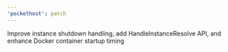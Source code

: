 ```yaml
---
'pockethost': patch
---
```


Improve instance shutdown handling, add HandleInstanceResolve API, and enhance Docker container startup timing
